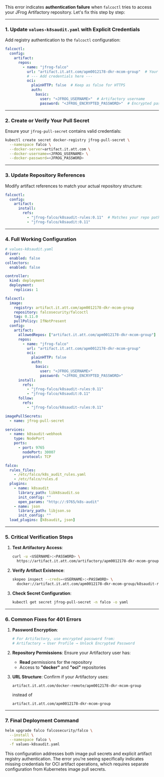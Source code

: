 This error indicates **authentication failure** when `falcoctl` tries to access your JFrog Artifactory repository. Let's fix this step by step:

---

### 1. **Update `values-k8saudit.yaml` with Explicit Credentials**
Add registry authentication to the `falcoctl` configuration:

```yaml
falcoctl:
  config:
    artifact:
      repos:
        - name: "jfrog-falco"
          url: "artifact.it.att.com/apm0012178-dkr-mcom-group"  # Your actual URL
          # --- Add credentials here ---
          oci:
            plainHTTP: false  # Keep as false for HTTPS
            auth:
              basic:
                user: "<JFROG_USERNAME>"  # Artifactory username
                password: "<JFROG_ENCRYPTED_PASSWORD>"  # Encrypted password
```

---

### 2. **Create or Verify Your Pull Secret**
Ensure your `jfrog-pull-secret` contains valid credentials:
```bash
kubectl create secret docker-registry jfrog-pull-secret \
  --namespace falco \
  --docker-server=artifact.it.att.com \
  --docker-username=<JFROG_USERNAME> \
  --docker-password=<JFROG_PASSWORD>
```

---

### 3. **Update Repository References**
Modify artifact references to match your actual repository structure:
```yaml
falcoctl:
  config:
    artifact:
      install:
        refs:
          - "jfrog-falco/k8saudit-rules:0.11"  # Matches your repo path
          - "jfrog-falco/k8saudit:0.11"
```

---

### 4. **Full Working Configuration**
```yaml
# values-k8saudit.yaml
driver:
  enabled: false
collectors:
  enabled: false

controller:
  kind: deployment
  deployment:
    replicas: 1

falcoctl:
  image:
    registry: artifact.it.att.com/apm0012178-dkr-mcom-group
    repository: falcosecurity/falcoctl
    tag: 0.11.0
    pullPolicy: IfNotPresent
  config:
    artifact:
      allowedRepos: ["artifact.it.att.com/apm0012178-dkr-mcom-group"]
      repos:
        - name: "jfrog-falco"
          url: "artifact.it.att.com/apm0012178-dkr-mcom-group"
          oci:
            plainHTTP: false
            auth:
              basic:
                user: "<JFROG_USERNAME>"
                password: "<JFROG_ENCRYPTED_PASSWORD>"
      install:
        refs:
          - "jfrog-falco/k8saudit-rules:0.11"
          - "jfrog-falco/k8saudit:0.11"
      follow:
        refs:
          - "jfrog-falco/k8saudit-rules:0.11"

imagePullSecrets:
  - name: jfrog-pull-secret

services:
  - name: k8saudit-webhook
    type: NodePort
    ports:
      - port: 9765
        nodePort: 30007
        protocol: TCP

falco:
  rules_files:
    - /etc/falco/k8s_audit_rules.yaml
    - /etc/falco/rules.d
  plugins:
    - name: k8saudit
      library_path: libk8saudit.so
      init_config: ""
      open_params: "http://:9765/k8s-audit"
    - name: json
      library_path: libjson.so
      init_config: ""
  load_plugins: [k8saudit, json]
```

---

### 5. **Critical Verification Steps**
1. **Test Artifactory Access**:
   ```bash
   curl -u <USERNAME>:<PASSWORD> \
     https://artifact.it.att.com/artifactory/apm0012178-dkr-mcom-group/v2/_catalog
   ```

2. **Verify Artifact Existence**:
   ```bash
   skopeo inspect --creds=<USERNAME>:<PASSWORD> \
     docker://artifact.it.att.com/apm0012178-dkr-mcom-group/k8saudit-rules:0.11
   ```

3. **Check Secret Configuration**:
   ```bash
   kubectl get secret jfrog-pull-secret -n falco -o yaml
   ```

---

### 6. **Common Fixes for 401 Errors**
1. **Password Encryption**:
   ```bash
   # For Artifactory, use encrypted password from:
   # Artifactory → User Profile → Unlock Encrypted Password
   ```

2. **Repository Permissions**:
   Ensure your Artifactory user has:
   - **Read** permissions for the repository
   - Access to **"docker"** and **"oci"** repositories

3. **URL Structure**:
   Confirm if your Artifactory uses:
   ```
   artifact.it.att.com/docker-remote/apm0012178-dkr-mcom-group
   ```
   instead of
   ```
   artifact.it.att.com/apm0012178-dkr-mcom-group
   ```

---

### 7. **Final Deployment Command**
```bash
helm upgrade falco falcosecurity/falco \
  --install \
  --namespace falco \
  -f values-k8saudit.yaml
```

This configuration addresses both image pull secrets and explicit artifact registry authentication. The error you're seeing specifically indicates missing credentials for OCI artifact operations, which requires separate configuration from Kubernetes image pull secrets.
